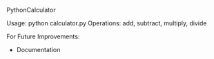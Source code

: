 PythonCalculator

Usage: python calculator.py <operation> <num1> <num2>
Operations: add, subtract, multiply, divide


For Future Improvements:
- Documentation